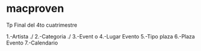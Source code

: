 # macproven
Tp Final del 4to cuatrimestre

1.-Artista ./
2.-Categoria ./
    3.-Event o
4.-Lugar Evento
5.-Tipo plaza
6.-Plaza Evento
    7.-Calendario